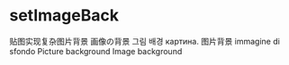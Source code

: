 # setImageBack
贴图实现复杂图片背景
画像の背景  그림 배경 картина.
图片背景  immagine di sfondo
Picture background
Image background
